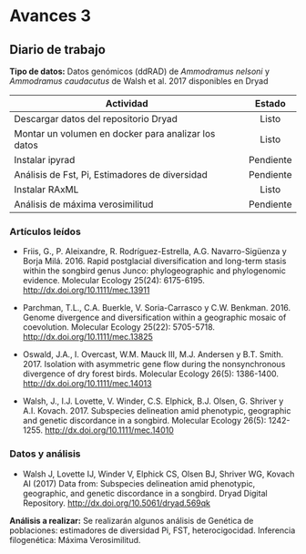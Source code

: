 # Avances 3

## Diario de trabajo
**Tipo de datos:** Datos genómicos (ddRAD) de *Ammodramus nelsoni* y *Ammodramus caudacutus* de Walsh et al. 2017 disponibles en Dryad

| Actividad     | Estado |
| ------------- |:-------------:|
| Descargar datos del repositorio Dryad     | Listo  |
| Montar un volumen en docker para analizar los datos     | Listo   | 
| Instalar ipyrad | Pendiente |  
| Análisis de Fst, Pi, Estimadores de diversidad | Pendiente | 
| Instalar RAxML | Listo |    
| Análisis de máxima verosimilitud | Pendiente |  

### Artículos leídos

+ Friis, G., P. Aleixandre, R. Rodríguez-Estrella, A.G. Navarro-Sigüenza y Borja Milá. 2016. Rapid postglacial diversification and long-term stasis within the songbird genus Junco: phylogeographic and phylogenomic evidence. Molecular Ecology 25(24): 6175-6195. http://dx.doi.org/10.1111/mec.13911

+ Parchman, T.L., C.A. Buerkle, V. Soria-Carrasco y C.W. Benkman. 2016. Genome divergence and diversification within a geographic mosaic of coevolution. Molecular Ecology 25(22): 5705-5718. http://dx.doi.org/10.1111/mec.13825

+ Oswald, J.A., I. Overcast, W.M. Mauck III, M.J. Andersen y B.T. Smith. 2017. Isolation with asymmetric gene flow during the nonsynchronous divergence of dry forest birds. Molecular Ecology 26(5): 1386-1400. http://dx.doi.org/10.1111/mec.14013

+ Walsh, J., I.J. Lovette, V. Winder, C.S. Elphick, B.J. Olsen, G. Shriver y A.I. Kovach. 2017. Subspecies delineation amid phenotypic, geographic and genetic discordance in a songbird. Molecular Ecology 26(5): 1242-1255. http://dx.doi.org/10.1111/mec.14010


### Datos y análisis
+ Walsh J, Lovette IJ, Winder V, Elphick CS, Olsen BJ, Shriver WG, Kovach AI (2017) Data from: Subspecies delineation amid phenotypic, geographic, and genetic discordance in a songbird. Dryad Digital Repository. http://dx.doi.org/10.5061/dryad.569qk

**Análisis a realizar:** Se realizarán algunos análisis de Genética de poblaciones: estimadores de diversidad Pi, FST, heterocigocidad. Inferencia filogenética: Máxima Verosimilitud.

